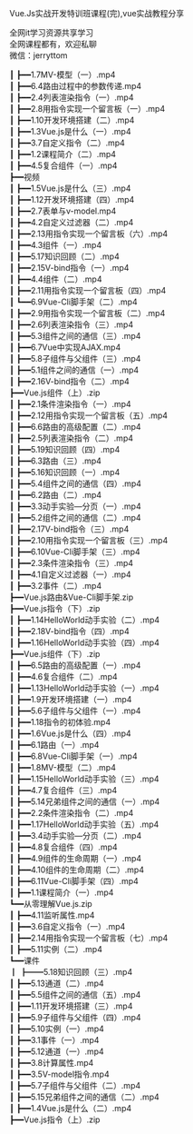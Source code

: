Vue.Js实战开发特训班课程(完),vue实战教程分享

全网it学习资源共享学习<br>全网课程都有，欢迎私聊<br>微信：jerryttom<br>

┃ ┣━━1.7MV-模型（一）.mp4<br> ┃ ┣━━6.4路由过程中的参数传递.mp4<br> ┃ ┣━━2.4列表渲染指令（一）.mp4<br> ┃ ┣━━2.8用指令实现一个留言板（一）.mp4<br> ┃ ┣━━1.10开发环境搭建（二）.mp4<br> ┃ ┣━━1.3Vue.js是什么（一）.mp4<br> ┃ ┣━━3.7自定义指令（二）.mp4<br> ┃ ┣━━1.2课程简介（二）.mp4<br> ┃ ┣━━4.5复合组件（一）.mp4<br> ┣━━视频<br> ┃ ┣━━1.5Vue.js是什么（三）.mp4<br> ┃ ┣━━1.12开发环境搭建（四）.mp4<br> ┃ ┣━━2.7表单与v-model.mp4<br> ┃ ┣━━4.2自定义过滤器（二）.mp4<br> ┃ ┣━━2.13用指令实现一个留言板（六）.mp4<br> ┃ ┣━━4.3组件（一）.mp4<br> ┃ ┣━━5.17知识回顾（二）.mp4<br> ┃ ┣━━2.15V-bind指令（一）.mp4<br> ┃ ┣━━4.4组件（二）.mp4<br> ┃ ┣━━2.11用指令实现一个留言板（四）.mp4<br> ┃ ┗━━6.9Vue-Cli脚手架（二）.mp4<br> ┃ ┣━━2.9用指令实现一个留言板（二）.mp4<br> ┃ ┣━━2.6列表渲染指令（三）.mp4<br> ┃ ┣━━5.3组件之间的通信（三）.mp4<br> ┃ ┣━━6.7Vue中实现AJAX.mp4<br> ┃ ┣━━5.8子组件与父组件（三）.mp4<br> ┃ ┣━━5.1组件之间的通信（一）.mp4<br> ┃ ┣━━2.16V-bind指令（二）.mp4<br> ┣━━Vue.js组件（上）.zip<br> ┃ ┣━━2.1条件渲染指令（一）.mp4<br> ┃ ┣━━2.12用指令实现一个留言板（五）.mp4<br> ┃ ┣━━6.6路由的高级配置（二）.mp4<br> ┃ ┣━━2.5列表渲染指令（二）.mp4<br> ┃ ┣━━5.19知识回顾（四）.mp4<br> ┃ ┣━━6.3路由（三）.mp4<br> ┃ ┣━━5.16知识回顾（一）.mp4<br> ┃ ┣━━5.4组件之间的通信（四）.mp4<br> ┃ ┣━━6.2路由（二）.mp4<br> ┃ ┣━━3.3动手实验—分页（一）.mp4<br> ┃ ┣━━5.2组件之间的通信（二）.mp4<br> ┃ ┣━━2.17V-bind指令（三）.mp4<br> ┃ ┣━━2.10用指令实现一个留言板（三）.mp4<br> ┃ ┣━━6.10Vue-Cli脚手架（三）.mp4<br> ┃ ┣━━2.3条件渲染指令（三）.mp4<br> ┃ ┣━━4.1自定义过滤器（一）.mp4<br> ┃ ┣━━3.2事件（二）.mp4<br> ┣━━Vue.js路由&amp;Vue-Cli脚手架.zip<br> ┣━━Vue.js指令（下）.zip<br> ┃ ┣━━1.14HelloWorld动手实验（二）.mp4<br> ┃ ┣━━2.18V-bind指令（四）.mp4<br> ┃ ┣━━1.16HelloWorld动手实验（四）.mp4<br> ┣━━Vue.js组件（下）.zip<br> ┃ ┣━━6.5路由的高级配置（一）.mp4<br> ┃ ┣━━4.6复合组件（二）.mp4<br> ┃ ┣━━1.13HelloWorld动手实验（一）.mp4<br> ┃ ┣━━1.9开发环境搭建（一）.mp4<br> ┃ ┣━━5.6子组件与父组件（一）.mp4<br> ┃ ┣━━1.18指令的初体验.mp4<br> ┃ ┣━━1.6Vue.js是什么（四）.mp4<br> ┃ ┣━━6.1路由（一）.mp4<br> ┃ ┣━━6.8Vue-Cli脚手架（一）.mp4<br> ┃ ┣━━1.8MV-模型（二）.mp4<br> ┃ ┣━━1.15HelloWorld动手实验（三）.mp4<br> ┃ ┣━━4.7复合组件（三）.mp4<br> ┃ ┣━━5.14兄弟组件之间的通信（一）.mp4<br> ┃ ┣━━2.2条件渲染指令（二）.mp4<br> ┃ ┣━━1.17HelloWorld动手实验（五）.mp4<br> ┃ ┣━━3.4动手实验—分页（二）.mp4<br> ┃ ┣━━4.8复合组件（四）.mp4<br> ┃ ┣━━4.9组件的生命周期（一）.mp4<br> ┃ ┣━━4.10组件的生命周期（二）.mp4<br> ┃ ┣━━6.11Vue-Cli脚手架（四）.mp4<br> ┃ ┣━━1.1课程简介（一）.mp4<br> ┗━━从零理解Vue.js.zip<br> ┃ ┣━━4.11监听属性.mp4<br> ┃ ┣━━3.6自定义指令（一）.mp4<br> ┃ ┣━━2.14用指令实现一个留言板（七）.mp4<br> ┃ ┣━━5.11实例（二）.mp4<br> ┗━━课件<br> ┃ ┣━━5.18知识回顾（三）.mp4<br> ┃ ┣━━5.13通道（二）.mp4<br> ┃ ┣━━5.5组件之间的通信（五）.mp4<br> ┃ ┣━━1.11开发环境搭建（三）.mp4<br> ┃ ┣━━5.9子组件与父组件（四）.mp4<br> ┃ ┣━━5.10实例（一）.mp4<br> ┃ ┣━━3.1事件（一）.mp4<br> ┃ ┣━━5.12通道（一）.mp4<br> ┃ ┣━━3.8计算属性.mp4<br> ┃ ┣━━3.5V-model指令.mp4<br> ┃ ┣━━5.7子组件与父组件（二）.mp4<br> ┃ ┣━━5.15兄弟组件之间的通信（二）.mp4<br> ┃ ┣━━1.4Vue.js是什么（二）.mp4<br> ┣━━Vue.js指令（上）.zip